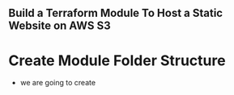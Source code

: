 ## Build a Terraform Module To Host a Static Website on AWS S3
# Create Module Folder Structure
- we are going to create 